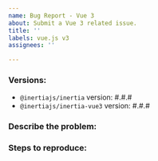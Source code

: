 ```yaml
---
name: Bug Report - Vue 3
about: Submit a Vue 3 related issue.
title: ''
labels: vue.js v3
assignees: ''

---
```


### Versions:

- `@inertiajs/inertia` version: #.#.#
- `@inertiajs/inertia-vue3` version: #.#.#

### Describe the problem:

<!--
  Explain the behavior you're seeing that you think is a bug,
  and explain how you think things should behave instead.
-->

### Steps to reproduce:

<!--
  Please carefully explain the steps to reproduce this issue.
  We can't help you without a reproduction.
-->

